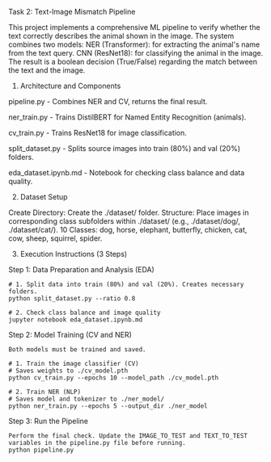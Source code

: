 Task 2: Text-Image Mismatch Pipeline

This project implements a comprehensive ML pipeline to verify whether the text correctly describes the animal shown in the image. The system combines two models:
NER (Transformer): for extracting the animal's name from the text query.
CNN (ResNet18): for classifying the animal in the image.
The result is a boolean decision (True/False) regarding the match between the text and the image.

1. Architecture and Components

pipeline.py - Combines NER and CV, returns the final result.

ner_train.py - Trains DistilBERT for Named Entity Recognition (animals).

cv_train.py - Trains ResNet18 for image classification.

split_dataset.py - Splits source images into train (80%) and val (20%) folders.

eda_dataset.ipynb.md - Notebook for checking class balance and data quality.

2. Dataset Setup

Create Directory: Create the ./dataset/ folder.
Structure: Place images in corresponding class subfolders within ./dataset/ (e.g., ./dataset/dog/, ./dataset/cat/).
10 Classes: dog, horse, elephant, butterfly, chicken, cat, cow, sheep, squirrel, spider.

3. Execution Instructions (3 Steps)

Step 1: Data Preparation and Analysis (EDA)

    # 1. Split data into train (80%) and val (20%). Creates necessary folders.
    python split_dataset.py --ratio 0.8 

    # 2. Check class balance and image quality
    jupyter notebook eda_dataset.ipynb.md


Step 2: Model Training (CV and NER)

    Both models must be trained and saved.

    # 1. Train the image classifier (CV)
    # Saves weights to ./cv_model.pth
    python cv_train.py --epochs 10 --model_path ./cv_model.pth

    # 2. Train NER (NLP)
    # Saves model and tokenizer to ./ner_model/
    python ner_train.py --epochs 5 --output_dir ./ner_model


Step 3: Run the Pipeline

    Perform the final check. Update the IMAGE_TO_TEST and TEXT_TO_TEST variables in the pipeline.py file before running.
    python pipeline.py
